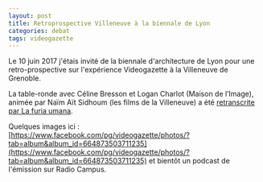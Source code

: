 ```yaml
---
layout: post
title: Retroprospective Villeneuve à la biennale de Lyon
categories: debat
tags: videogazette
---
```


Le 10 juin 2017 j'étais invité de la biennale d'architecture de Lyon pour une retro-prospective sur l'expérience Videogazette à la Villeneuve de Grenoble.

La table-ronde avec Céline Bresson et Logan Charlot (Maison de l’Image), animée par Naïm Aït Sidhoum (les films de la Villeneuve) a été [retranscrite par La furia umana](https://web.archive.org/web/20220707055732/http://www.lafuriaumana.it/index.php/67-archive/lfu-34/786-logan-le-deux-vies-de-videogazette).

<object data="/pdf/Les_deux_vies_de_Videogazette.pdf" height = "1200" width = "900" type='application/pdf'></object>

Quelques images ici : [https://www.facebook.com/pg/videogazette/photos/?tab=album&album_id=664873503711235](https://www.facebook.com/pg/videogazette/photos/?tab=album&album_id=664873503711235) et bientôt un podcast de l'émission sur Radio Campus.

